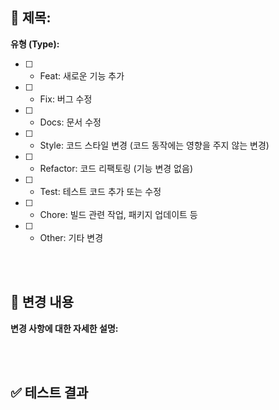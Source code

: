 ## 📝 제목: 

**유형 (Type):**


- [ ] * Feat: 새로운 기능 추가
- [ ] * Fix: 버그 수정
- [ ] * Docs: 문서 수정
- [ ] * Style: 코드 스타일 변경 (코드 동작에는 영향을 주지 않는 변경)
- [ ] * Refactor: 코드 리팩토링 (기능 변경 없음)
- [ ] * Test: 테스트 코드 추가 또는 수정
- [ ] * Chore: 빌드 관련 작업, 패키지 업데이트 등
- [ ] * Other: 기타 변경

<br><br>

## 📑 변경 내용

**변경 사항에 대한 자세한 설명:**

<br><br>

## ✅ 테스트 결과

<br><br>
